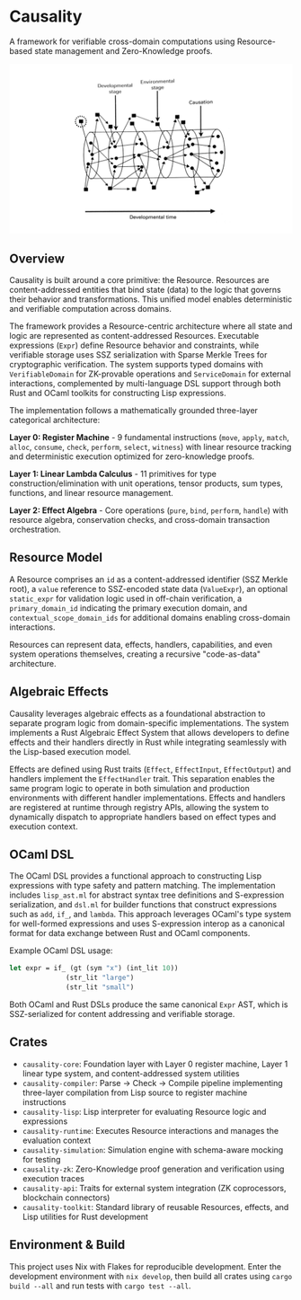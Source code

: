 # Causality

A framework for verifiable cross-domain computations using Resource-based state management and Zero-Knowledge proofs.

![](./causality.png)

## Overview

Causality is built around a core primitive: the Resource. Resources are content-addressed entities that bind state (data) to the logic that governs their behavior and transformations. This unified model enables deterministic and verifiable computation across domains.

The framework provides a Resource-centric architecture where all state and logic are represented as content-addressed Resources. Executable expressions (`Expr`) define Resource behavior and constraints, while verifiable storage uses SSZ serialization with Sparse Merkle Trees for cryptographic verification. The system supports typed domains with `VerifiableDomain` for ZK-provable operations and `ServiceDomain` for external interactions, complemented by multi-language DSL support through both Rust and OCaml toolkits for constructing Lisp expressions.

The implementation follows a mathematically grounded three-layer categorical architecture:

**Layer 0: Register Machine** - 9 fundamental instructions (`move`, `apply`, `match`, `alloc`, `consume`, `check`, `perform`, `select`, `witness`) with linear resource tracking and deterministic execution optimized for zero-knowledge proofs.

**Layer 1: Linear Lambda Calculus** - 11 primitives for type construction/elimination with unit operations, tensor products, sum types, functions, and linear resource management.

**Layer 2: Effect Algebra** - Core operations (`pure`, `bind`, `perform`, `handle`) with resource algebra, conservation checks, and cross-domain transaction orchestration.

## Resource Model

A Resource comprises an `id` as a content-addressed identifier (SSZ Merkle root), a `value` reference to SSZ-encoded state data (`ValueExpr`), an optional `static_expr` for validation logic used in off-chain verification, a `primary_domain_id` indicating the primary execution domain, and `contextual_scope_domain_ids` for additional domains enabling cross-domain interactions.

Resources can represent data, effects, handlers, capabilities, and even system operations themselves, creating a recursive "code-as-data" architecture.

## Algebraic Effects

Causality leverages algebraic effects as a foundational abstraction to separate program logic from domain-specific implementations. The system implements a Rust Algebraic Effect System that allows developers to define effects and their handlers directly in Rust while integrating seamlessly with the Lisp-based execution model.

Effects are defined using Rust traits (`Effect`, `EffectInput`, `EffectOutput`) and handlers implement the `EffectHandler` trait. This separation enables the same program logic to operate in both simulation and production environments with different handler implementations. Effects and handlers are registered at runtime through registry APIs, allowing the system to dynamically dispatch to appropriate handlers based on effect types and execution context.

## OCaml DSL

The OCaml DSL provides a functional approach to constructing Lisp expressions with type safety and pattern matching. The implementation includes `lisp_ast.ml` for abstract syntax tree definitions and S-expression serialization, and `dsl.ml` for builder functions that construct expressions such as `add`, `if_`, and `lambda`. This approach leverages OCaml's type system for well-formed expressions and uses S-expression interop as a canonical format for data exchange between Rust and OCaml components.

Example OCaml DSL usage:
```ocaml
let expr = if_ (gt (sym "x") (int_lit 10)) 
              (str_lit "large") 
              (str_lit "small")
```

Both OCaml and Rust DSLs produce the same canonical `Expr` AST, which is SSZ-serialized for content addressing and verifiable storage.

## Crates

- `causality-core`: Foundation layer with Layer 0 register machine, Layer 1 linear type system, and content-addressed system utilities
- `causality-compiler`: Parse → Check → Compile pipeline implementing three-layer compilation from Lisp source to register machine instructions  
- `causality-lisp`: Lisp interpreter for evaluating Resource logic and expressions
- `causality-runtime`: Executes Resource interactions and manages the evaluation context
- `causality-simulation`: Simulation engine with schema-aware mocking for testing
- `causality-zk`: Zero-Knowledge proof generation and verification using execution traces
- `causality-api`: Traits for external system integration (ZK coprocessors, blockchain connectors)
- `causality-toolkit`: Standard library of reusable Resources, effects, and Lisp utilities for Rust development

## Environment & Build

This project uses Nix with Flakes for reproducible development. Enter the development environment with `nix develop`, then build all crates using `cargo build --all` and run tests with `cargo test --all`.
